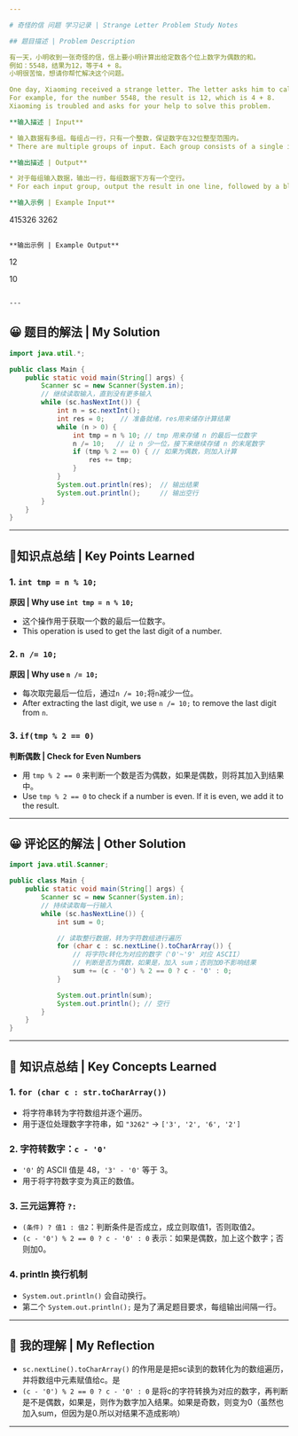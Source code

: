 ```yaml
---

# 奇怪的信 问题 学习记录 | Strange Letter Problem Study Notes

## 题目描述 | Problem Description

有一天，小明收到一张奇怪的信，信上要小明计算出给定数各个位上数字为偶数的和。
例如：5548，结果为12，等于4 + 8。
小明很苦恼，想请你帮忙解决这个问题。

One day, Xiaoming received a strange letter. The letter asks him to calculate the sum of the even digits in a given number.
For example, for the number 5548, the result is 12, which is 4 + 8.
Xiaoming is troubled and asks for your help to solve this problem.

**输入描述 | Input**

* 输入数据有多组。每组占一行，只有一个整数，保证数字在32位整型范围内。
* There are multiple groups of input. Each group consists of a single integer, and the number is guaranteed to be within the 32-bit integer range.

**输出描述 | Output**

* 对于每组输入数据，输出一行，每组数据下方有一个空行。
* For each input group, output the result in one line, followed by a blank line after each output.

**输入示例 | Example Input**

```
415326
3262
```

**输出示例 | Example Output**

```
12

10
```

---
```


## 😀 题目的解法 | My Solution

```java
import java.util.*;

public class Main {
    public static void main(String[] args) {
        Scanner sc = new Scanner(System.in);
        // 继续读取输入，直到没有更多输入
        while (sc.hasNextInt()) {
            int n = sc.nextInt();
            int res = 0;    // 准备就绪，res用来储存计算结果
            while (n > 0) {
                int tmp = n % 10; // tmp 用来存储 n 的最后一位数字
                n /= 10;   // 让 n 少一位，接下来继续存储 n 的末尾数字
                if (tmp % 2 == 0) { // 如果为偶数，则加入计算
                    res += tmp;
                }
            }
            System.out.println(res);  // 输出结果
            System.out.println();     // 输出空行
        }
    }
}
```

---

## 🎯知识点总结 | Key Points Learned

### 1. `int tmp = n % 10;`

**原因 | Why use `int tmp = n % 10;`**

* 这个操作用于获取一个数的最后一位数字。
* This operation is used to get the last digit of a number.

### 2. `n /= 10;`

**原因 | Why use `n /= 10;`**

* 每次取完最后一位后，通过`n /= 10;`将`n`减少一位。
* After extracting the last digit, we use `n /= 10;` to remove the last digit from `n`.

### 3. `if(tmp % 2 == 0)`

**判断偶数 | Check for Even Numbers**

* 用 `tmp % 2 == 0` 来判断一个数是否为偶数，如果是偶数，则将其加入到结果中。
* Use `tmp % 2 == 0` to check if a number is even. If it is even, we add it to the result.

---






## 😀 评论区的解法 | Other Solution

```java
import java.util.Scanner;

public class Main {
    public static void main(String[] args) {
        Scanner sc = new Scanner(System.in);
        // 持续读取每一行输入
        while (sc.hasNextLine()) {
            int sum = 0;

            // 读取整行数据，转为字符数组进行遍历
            for (char c : sc.nextLine().toCharArray()) {
                // 将字符c转化为对应的数字（'0'~'9' 对应 ASCII）
                // 判断是否为偶数，如果是，加入 sum；否则加0不影响结果
                sum += (c - '0') % 2 == 0 ? c - '0' : 0;
            }

            System.out.println(sum);
            System.out.println(); // 空行
        }
    }
}
```

---

## 🎯 知识点总结 | Key Concepts Learned

### 1. `for (char c : str.toCharArray())`

* 将字符串转为字符数组并逐个遍历。
* 用于逐位处理数字字符串，如 `"3262"` → `['3', '2', '6', '2']`

### 2. 字符转数字：`c - '0'`

* `'0'` 的 ASCII 值是 48，`'3' - '0'` 等于 3。
* 用于将字符数字变为真正的数值。

### 3. 三元运算符 `?:`

* `(条件) ? 值1 : 值2`：判断条件是否成立，成立则取值1，否则取值2。
* `(c - '0') % 2 == 0 ? c - '0' : 0` 表示：如果是偶数，加上这个数字；否则加0。

### 4. println 换行机制

* `System.out.println()` 会自动换行。
* 第二个 `System.out.println();` 是为了满足题目要求，每组输出间隔一行。

---

## 🧠 我的理解 | My Reflection

* `sc.nextLine().toCharArray()` 的作用是是把sc读到的数转化为的数组遍历，并将数组中元素赋值给c。是
* `(c - '0') % 2 == 0 ? c - '0' : 0` 是将c的字符转换为对应的数字，再判断是不是偶数，如果是，则作为数字加入结果。如果是奇数，则变为0（虽然也加入sum，但因为是0.所以对结果不造成影响）


---
